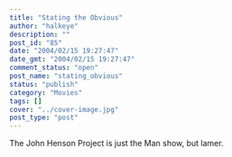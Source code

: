 ```yaml
---
title: "Stating the Obvious"
author: "halkeye"
description: ""
post_id: "85"
date: "2004/02/15 19:27:47"
date_gmt: "2004/02/15 19:27:47"
comment_status: "open"
post_name: "stating_obvious"
status: "publish"
category: "Movies"
tags: []
cover: "../cover-image.jpg"
post_type: "post"
---
```


The John Henson Project is just the Man show, but lamer.